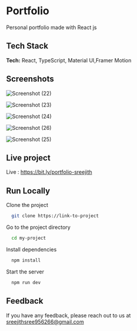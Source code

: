 
# Portfolio

Personal portfolio made with React js

## Tech Stack

**Tech:** React, TypeScript, Material UI,Framer Motion


## Screenshots
![Screenshot (22)](https://github.com/Sreejith-10/portfolio-sreejith/assets/132558235/aab145b7-303c-48e4-bd92-6f2fdbf36e9e)

![Screenshot (23)](https://github.com/Sreejith-10/portfolio-sreejith/assets/132558235/f96b7836-60ff-465b-b84b-a5b3b8a57b25)

![Screenshot (24)](https://github.com/Sreejith-10/portfolio-sreejith/assets/132558235/008421d5-7e84-4d57-ba15-d50304eeb381)

![Screenshot (26)](https://github.com/Sreejith-10/portfolio-sreejith/assets/132558235/80e33c99-1ad9-4173-9e02-1f324eff5895)

![Screenshot (25)](https://github.com/Sreejith-10/portfolio-sreejith/assets/132558235/fa4e89a7-dbd3-4349-ba9a-f811d6159b4d)


## Live project

Live : https://bit.ly/portfolio-sreejith
## Run Locally

Clone the project

```bash
  git clone https://link-to-project
```

Go to the project directory

```bash
  cd my-project
```

Install dependencies

```bash
  npm install
```

Start the server

```bash
  npm run dev
```


## Feedback

If you have any feedback, please reach out to us at sreejithsree956266@gmail.com

